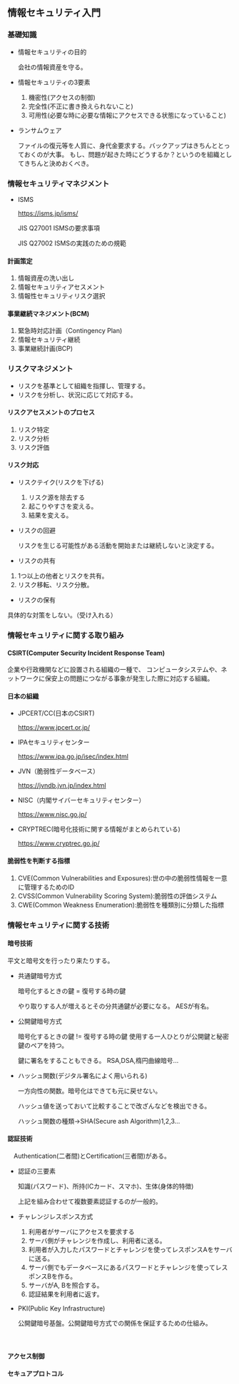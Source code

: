 情報セキュリティ入門
---

### 基礎知識
- 情報セキュリティの目的
  
  会社の情報資産を守る。

- 情報セキュリティの3要素
  
   1. 機密性(アクセスの制御)
   2. 完全性(不正に書き換えられないこと)
   3. 可用性(必要な時に必要な情報にアクセスできる状態になっていること)
   
- ランサムウェア
  
  ファイルの復元等を人質に、身代金要求する。バックアップはきちんととっておくのが大事。
  もし、問題が起きた時にどうするか？というのを組織としてきちんと決めおくべき。

  

### 情報セキュリティマネジメント
- ISMS

  https://isms.jp/isms/

  JIS Q27001 ISMSの要求事項
  
  JIS Q27002 ISMSの実践のための規範

 #### 計画策定

1. 情報資産の洗い出し
2. 情報セキュリティアセスメント
3. 情報性セキュリティリスク選択


#### 事業継続マネジメント(BCM)
1. 緊急時対応計画（Contingency Plan)
2. 情報セキュリティ継続
3. 事業継続計画(BCP)

### リスクマネジメント
- リスクを基準として組織を指揮し、管理する。
- リスクを分析し、状況に応じて対応する。

#### リスクアセスメントのプロセス
1. リスク特定
2. リスク分析
3. リスク評価

#### リスク対応
- リスクテイク(リスクを下げる)
  1. リスク源を除去する
  2. 起こりやすさを変える。
  3. 結果を変える。
- リスクの回避

   リスクを生じる可能性がある活動を開始または継続しないと決定する。
- リスクの共有
1. 1つ以上の他者とリスクを共有。
2. リスク移転、リスク分散。

- リスクの保有

具体的な対策をしない。（受け入れる）
   
### 情報セキュリティに関する取り組み

#### CSIRT(Computer Security Incident Response Team)
企業や行政機関などに設置される組織の一種で、
コンピュータシステムや、ネットワークに保安上の問題につながる事象が発生した際に対応する組織。

#### 日本の組織
- JPCERT/CC(日本のCSIRT)
  
  <https://www.jpcert.or.jp/>
- IPAセキュリティセンター

  <https://www.ipa.go.jp/isec/index.html>
- JVN（脆弱性データベース）

  <https://jvndb.jvn.jp/index.html>
- NISC（内閣サイバーセキュリティセンター）

  <https://www.nisc.go.jp/>
- CRYPTREC(暗号化技術に関する情報がまとめられている)

  <https://www.cryptrec.go.jp/>
#### 脆弱性を判断する指標
1. CVE(Common Vulnerabilities and Exposures):世の中の脆弱性情報を一意に管理するためのID
2. CVSS(Common Vulnerability Scoring System):脆弱性の評価システム
3. CWE(Common Weakness Enumeration):脆弱性を種類別に分類した指標

### 情報セキュリティに関する技術

#### 暗号技術

平文と暗号文を行ったり来たりする。

- 共通鍵暗号方式
 
  暗号化するときの鍵 = 復号する時の鍵

  やり取りする人が増えるとその分共通鍵が必要になる。
  AESが有名。

- 公開鍵暗号方式

  暗号化するときの鍵 != 復号する時の鍵
  使用する一人ひとりが公開鍵と秘密鍵のペアを持つ。
  
  鍵に署名をすることもできる。
  RSA,DSA,楕円曲線暗号...

- ハッシュ関数(デジタル署名によく用いられる)
  
  一方向性の関数。暗号化はできても元に戻せない。

  ハッシュ値を送っておいて比較することで改ざんなどを検出できる。

  ハッシュ関数の種類→SHA(Secure ash Algorithm)1,2,3...

#### 認証技術
　Authentication(二者間)とCertification(三者間)がある。

- 認証の三要素
  
  知識(パスワード)、所持(ICカード、スマホ)、生体(身体的特徴)

  上記を組み合わせて複数要素認証するのが一般的。

- チャレンジレスポンス方式
  
  1. 利用者がサーバにアクセスを要求する
  2. サーバ側がチャレンジを作成し、利用者に送る。
  3. 利用者が入力したパスワードとチャレンジを使ってレスポンスAをサーバに送る。
  4. サーバ側でもデータベースにあるパスワードとチャレンジを使ってレスポンスBを作る。
  5. サーバがA, Bを照合する。
  6. 認証結果を利用者に返す。
   
- PKI(Public Key Infrastructure)
  
  公開鍵暗号基盤。公開鍵暗号方式での関係を保証するための仕組み。
  
  
  


  




　　

#### アクセス制御

#### セキュアプロトコル



















